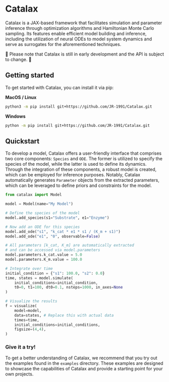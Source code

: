# Catalax

Catalax is a JAX-based framework that facilitates simulation and parameter inference through optimization algorithms and Hamiltonian Monte Carlo sampling. Its features enable efficient model building and inference, including the utilization of neural ODEs to model system dynamics and serve as surrogates for the aforementioned techniques.

🚧 Please note that Catalax is still in early development and the API is subject to change. 🚧

## Getting started

To get started with Catalax, you can install it via pip:

**MacOS / Linux**

```bash
python3 -m pip install git+https://github.com/JR-1991/Catalax.git
```

**Windows**

```bash
python -m pip install git+https://github.com/JR-1991/Catalax.git
```

## Quickstart

To develop a model, Catalax offers a user-friendly interface that comprises two core components: `Species` and `ODE`. The former is utilized to specify the species of the model, while the latter is used to define its dynamics. Through the integration of these components, a robust model is created, which can be employed for inference purposes. Notably, Catalax automatically generates `Parameter` objects from the extracted parameters, which can be leveraged to define priors and constraints for the model.

```python
from catalax import Model

model = Model(name="My Model")

# Define the species of the model
model.add_species(s1="Substrate", e1="Enzyme")

# Now add an ODE for this species
model.add_ode("s1", "k_cat * e1 * s1 / (K_m + s1)")
model.add_ode("e1", "0", observable=False)

# All parameters [k_cat, K_m] are automatically extracted
# and can be accessed via model.parameters
model.parameters.k_cat.value = 5.0
model.parameters.K_m.value = 100.0

# Integrate over time
initial_condition = {"s1": 100.0, "s2": 0.0}
time, states = model.simulate(
    initial_conditions=initial_condition,
    t0=0, t1=100, dt0=0.1, nsteps=1000, in_axes=None
)

# Visualize the results
f = visualize(
    model=model,
    data=states, # Replace this with actual data
    times=time,
    initial_conditions=initial_conditions,
    figsize=(4,4),
)

```

### Give it a try!

To get a better understanding of Catalax, we recommend that you try out the examples found in the `examples` directory. These examples are designed to showcase the capabilities of Catalax and provide a starting point for your own projects.
